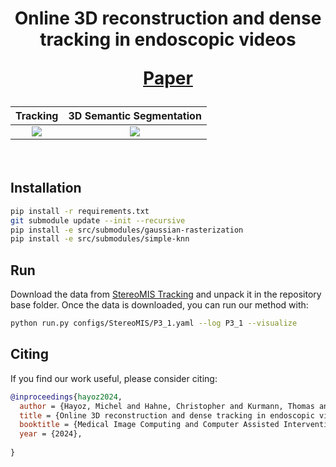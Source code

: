 <h1 align="center">

Online 3D reconstruction and dense tracking in endoscopic videos

[Paper](https://arxiv.org/abs/2409.06037)

|                         Tracking                         |                 3D Semantic Segmentation                 |
|:--------------------------------------------------------:|:--------------------------------------------------------:|
| <img src="docs/P3_1_tracking.gif" style="zoom: 100%;" /> | <img src="docs/P3_1_semantic.gif" style="zoom: 100%;" /> |

</h1>

<br>

## Installation

```bash
pip install -r requirements.txt
git submodule update --init --recursive
pip install -e src/submodules/gaussian-rasterization
pip install -e src/submodules/simple-knn
```

## Run
Download the data from [StereoMIS Tracking](10.5281/zenodo.10867949) and unpack it in the repository base folder.
Once the data is downloaded, you can run our method with:
```bash
python run.py configs/StereoMIS/P3_1.yaml --log P3_1 --visualize
```

## Citing
If you find our work useful, please consider citing:

```BibTeX
@inproceedings{hayoz2024,
  author = {Hayoz, Michel and Hahne, Christopher and Kurmann, Thomas and Allan, Max and Beldi, Guido and Candinas, Daniel and Marquez-Neila, Pablo and Sznitman, Raphael},
  title = {Online 3D reconstruction and dense tracking in endoscopic videos}
  booktitle = {Medical Image Computing and Computer Assisted Intervention (MICCAI)},
  year = {2024},
  
}
```
